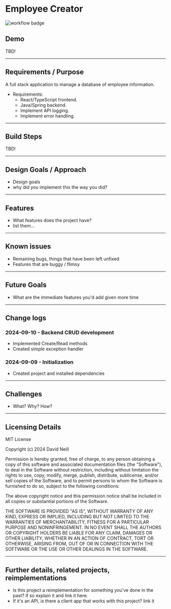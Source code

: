 # Employee Creator

![workflow badge](https://github.com/vadien/REPO-NAME/actions/workflows/REPO-FILENAME.yaml/badge.svg)

## Demo

TBD!

---

## Requirements / Purpose

A full stack application to manage a database of employee information.

- Requirements:
  - React/TypeScript frontend.
  - Java/Spring backend.
  - Implement API logging.
  - Implement error handling.

---

## Build Steps

TBD!

---

## Design Goals / Approach

- Design goals
- why did you implement this the way you did?

---

## Features

- What features does the project have?
- list them...

---

## Known issues

- Remaining bugs, things that have been left unfixed
- Features that are buggy / flimsy

---

## Future Goals

- What are the immediate features you'd add given more time

---

## Change logs

### 2024-09-10 - Backend CRUD development

- Implemented Create/Read methods
- Created simple exception handler

### 2024-09-09 - Initialization

- Created project and installed dependencies

---

## Challenges

- What? Why? How?

---

## Licensing Details

MIT License

Copyright (c) 2024 David Neill

Permission is hereby granted, free of charge, to any person obtaining a copy of this software and associated documentation files (the "Software"), to deal in the Software without restriction, including without limitation the rights to use, copy, modify, merge, publish, distribute, sublicense, and/or sell copies of the Software, and to permit persons to whom the Software is furnished to do so, subject to the following conditions:

The above copyright notice and this permission notice shall be included in all copies or substantial portions of the Software.

THE SOFTWARE IS PROVIDED "AS IS", WITHOUT WARRANTY OF ANY KIND, EXPRESS OR IMPLIED, INCLUDING BUT NOT LIMITED TO THE WARRANTIES OF MERCHANTABILITY, FITNESS FOR A PARTICULAR PURPOSE AND NONINFRINGEMENT. IN NO EVENT SHALL THE AUTHORS OR COPYRIGHT HOLDERS BE LIABLE FOR ANY CLAIM, DAMAGES OR OTHER LIABILITY, WHETHER IN AN ACTION OF CONTRACT, TORT OR OTHERWISE, ARISING FROM, OUT OF OR IN CONNECTION WITH THE SOFTWARE OR THE USE OR OTHER DEALINGS IN THE SOFTWARE.

---

## Further details, related projects, reimplementations

- Is this project a reimplementation for something you've done in the past? if so explain it and link it here.
- If it's an API, is there a client app that works with this project? link it
